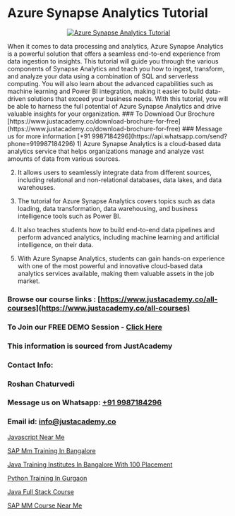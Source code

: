 # Azure Synapse Analytics Tutorial

<p align="center">
  <a href="https://justacademy.co/course-detail/microsoft-azure-training">
    <img src="https://justacademy.co/storage2/course_image/1708336833_course_image.png" alt="Azure Synapse Analytics Tutorial">
  </a>
</p>
When it comes to data processing and analytics, Azure Synapse Analytics is a powerful solution that offers a seamless end-to-end experience from data ingestion to insights. This tutorial will guide you through the various components of Synapse Analytics and teach you how to ingest, transform, and analyze your data using a combination of SQL and serverless computing. You will also learn about the advanced capabilities such as machine learning and Power BI integration, making it easier to build data-driven solutions that exceed your business needs. With this tutorial, you will be able to harness the full potential of Azure Synapse Analytics and drive valuable insights for your organization.
### To Download Our Brochure [https://www.justacademy.co/download-brochure-for-free](https://www.justacademy.co/download-brochure-for-free)
### Message us for more information [+91 9987184296](https://api.whatsapp.com/send?phone=919987184296)
1) Azure Synapse Analytics is a cloud-based data analytics service that helps organizations manage and analyze vast amounts of data from various sources.

2) It allows users to seamlessly integrate data from different sources, including relational and non-relational databases, data lakes, and data warehouses.

3) The tutorial for Azure Synapse Analytics covers topics such as data loading, data transformation, data warehousing, and business intelligence tools such as Power BI.

4) It also teaches students how to build end-to-end data pipelines and perform advanced analytics, including machine learning and artificial intelligence, on their data.

5) With Azure Synapse Analytics, students can gain hands-on experience with one of the most powerful and innovative cloud-based data analytics services available, making them valuable assets in the job market.

### Browse our course links : [https://www.justacademy.co/all-courses](https://www.justacademy.co/all-courses) 
### To Join our FREE DEMO Session - [Click Here](https://www.justacademy.co/register-for-course-demo)


### This information is sourced from JustAcademy
### Contact Info:
### Roshan Chaturvedi
### Message us on Whatsapp: [+91 9987184296](https://api.whatsapp.com/send?phone=919987184296)
### Email id: [info@justacademy.co](mailto:info@justacademy.co)
                
[Javascript Near Me](https://www.linkedin.com/pulse/javascript-near-me-justacademy-berlin-cnove?trackingId=hXr3ZP8XP3pfBnGU8Im77w%3D%3D&lipi=urn%3Ali%3Apage%3Ad_flagship3_company_admin%3Bc6fFeBAPTsmTPnAO4CV7Tw%3D%3D)

[SAP Mm Training In Bangalore](https://www.linkedin.com/pulse/sap-mm-training-bangalore-justacademy-kolkata-zzssf/)

[Java Training Institutes In Bangalore With 100 Placement](https://medium.com/@prempja40/java-training-institutes-in-bangalore-with-100-placement-1d34ef65b44e)

[Python Training In Gurgaon](https://medium.com/@prempja40/python-training-in-gurgaon-7290836828b7)

[Java Full Stack Course](https://justacademyin.github.io/justacademy/java-full-stack-course)

[SAP MM Course Near Me](https://justacademyin.github.io/Articles/SAP-MM-Course-Near-Me)

